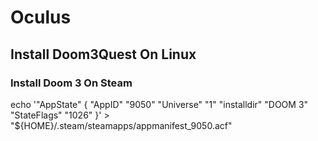 # Oculus

## Install Doom3Quest On Linux

### Install Doom 3 On Steam

echo '"AppState" { "AppID" "9050" "Universe" "1" "installdir" "DOOM 3" "StateFlags" "1026" }' > "${HOME}/.steam/steamapps/appmanifest_9050.acf"
